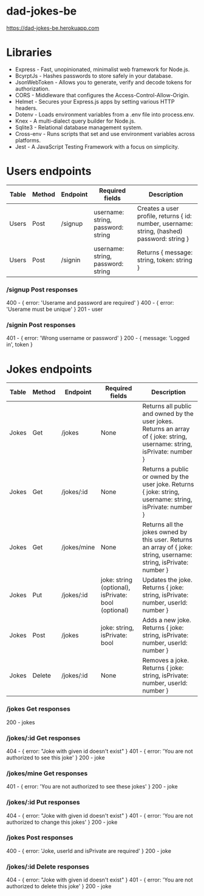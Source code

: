 # dad-jokes-be
https://dad-jokes-be.herokuapp.com

# Libraries
* Express - Fast, unopinionated, minimalist web framework for Node.js.
* BcyrptJs - Hashes passwords to store safely in your database.
* JsonWebToken - Allows you to generate, verify and decode tokens for authorization.
* CORS - Middleware that configures the Access-Control-Allow-Origin.
* Helmet - Secures your Express.js apps by setting various HTTP headers.
* Dotenv - Loads environment variables from a .env file into process.env.
* Knex - A multi-dialect query builder for Node.js.
* Sqlite3 - Relational database management system.
* Cross-env - Runs scripts that set and use environment variables across platforms.
* Jest - A JavaScript Testing Framework with a focus on simplicity.

# Users endpoints
Table | Method | Endpoint | Required fields | Description
--- | --- | --- | --- | --- 
Users | Post | /signup | username: string, password: string | Creates a user profile, returns { id: number, username: string, (hashed) password: string }
Users | Post | /signin | username: string, password: string | Returns { message: string, token: string }

### /signup Post responses
400 - { error: 'Userame and password are required' }
400 - { error: 'Userame must be unique' }
201 - user

### /signin Post responses
401 - { error: 'Wrong username or password' }
200 - { message: 'Logged in', token }

# Jokes endpoints
Table | Method | Endpoint | Required fields | Description
--- | --- | --- | --- | --- 
Jokes | Get | /jokes | None | Returns all public and owned by the user jokes. Returns an array of { joke: string, username: string, isPrivate: number }
Jokes | Get | /jokes/:id | None | Returns a public or owned by the user joke. Returns { joke: string, username: string, isPrivate: number }
Jokes | Get | /jokes/mine | None | Returns all the jokes owned by this user. Returns an array of { joke: string, username: string, isPrivate: number }
Jokes | Put | /jokes/:id | joke: string (optional), isPrivate: bool (optional) | Updates the joke. Returns { joke: string, isPrivate: number, userId: number }
Jokes | Post | /jokes | joke: string, isPrivate: bool | Adds a new joke. Returns { joke: string, isPrivate: number, userId: number }
Jokes | Delete | /jokes/:id | None | Removes a joke. Returns { joke: string, isPrivate: number, userId: number }

### /jokes Get responses
200 - jokes
### /jokes/:id Get responses
404 - { error: "Joke with given id doesn't exist" }
401 - { error: 'You are not authorized to see this joke' }
200 - joke
### /jokes/mine Get responses
401 - { error: 'You are not authorized to see these jokes' }
200 - joke
### /jokes/:id Put responses
404 - { error: "Joke with given id doesn't exist" }
401 - { error: 'You are not authorized to change this jokes' }
200 - joke
### /jokes Post responses
400 - { error: 'Joke, userId and isPrivate are required' }
200 - joke
### /jokes/:id Delete responses
404 - { error: "Joke with given id doesn't exist" }
401 - { error: 'You are not authorized to delete this joke' }
200 - joke